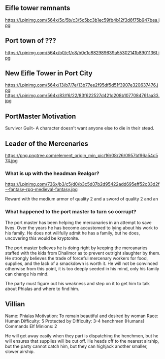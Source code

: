 ## Eifle tower remnants
https://i.pinimg.com/564x/5c/5b/c3/5c5bc3b1ec59fb4b12f3d6f75b947bea.jpg

## Port town of ???
https://i.pinimg.com/564x/b0/e1/c8/b0e1c882989639a55302141b8901136f.jpg

## New Eifle Tower in Port City
https://i.pinimg.com/564x/13/b7/7e/13b77ee2f95df5d51f3907e320637476.jpg
https://i.pinimg.com/564x/83/f6/22/83f622527d421d208b1077084761aa33.jpg

## PortMaster Motivation
Survivor Guilt- A character doesn't want anyone else to die in their stead.

## Leader of the Mercenaries
https://png.pngtree.com/element_origin_min_pic/16/08/26/0957bf96a54c574.jpg


### What is up with the headman Realgor?
https://i.pinimg.com/736x/b3/c5/d0/b3c5d07b2d95422add695eff52c33d2f--fantasy-rpg-medieval-fantasy.jpg

Reward with the medium armor of quality 2 and a sword of quality 2 and an 


### What happened to the port master to turn so corrupt?
The port master has been helping the mercanaries in an attempt to save lives.
Over the years he has become accustomed to lying about his work to his family. 
He does not willfully admit he has a family, but he does, uncovering this would be kryptonite.

The port master believes he is doing right by keeping the mercanaries staffed with the kids from Dhallmor as to prevent outright slaughter by them.
He strongly believes the trade of forceful mercenary workers for food, supplies, and the lack of a smackdown is worth it.
He will not be convinced otherwise from this point, it is too deeply seeded in his mind, only his family can change his mind.

The party must figure out his weakness and step on it to get him to talk about Phialas and where to find him.

## Villian
Name: Phialas
Motivation: To remain beautiful and desired by woman
Race: Human
Difficulty: 5
Protected by Difficulty: 3-4 henchmen (Humans)
Commands Elf Minions: 2

He will get away easily when they part is dispatching the henchmen, but he will ensures that supplies will be cut off.
He heads off to the nearest airship, but the party cannot catch him, but they can highjack another smaller, slower airship.
